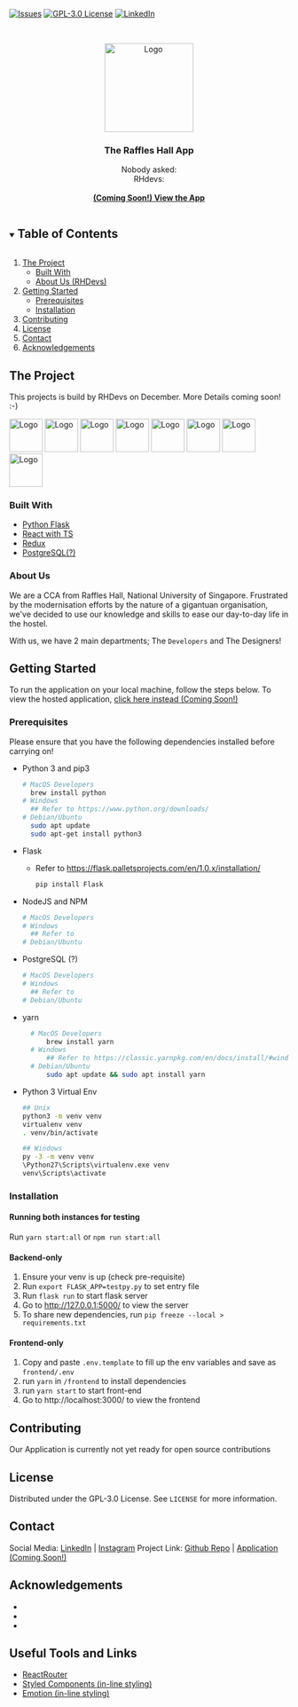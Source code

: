 [![Issues][issues-shield]][issues-url]
[![GPL-3.0 License][license-shield]][license-url]
[![LinkedIn][linkedin-shield]][linkedin-url]

<br />
<p align="center">
  <a href="https://github.com/rhdevs/rhapp/">
    <img src="assets/logos/white_logo.png" alt="Logo" width="160" height="160">
  </a>
  <h3 align="center">The Raffles Hall App</h3>
  <p align="center">
    Nobody asked:
    <br />
    RHdevs:
    <br/>
    <br/>
    <a href="rhapp.lol"><strong>(Coming Soon!) View the App</strong></a>
    <br />
  </p>
</p>

<details open="open">
  <summary><h2 style="display: inline-block">Table of Contents</h2></summary>
  <ol>
    <li>
      <a href="#the-project">The Project</a>
      <ul>
        <li><a href="#built-with">Built With</a></li>
        <li><a href="#built-with">About Us (RHDevs)</a></li>
      </ul>
    </li>
    <li>
      <a href="#getting-started">Getting Started</a>
      <ul>
        <li><a href="#prerequisites">Prerequisites</a></li>
        <li><a href="#installation">Installation</a></li>
      </ul>
    </li>
    <li><a href="#contributing">Contributing</a></li>
    <li><a href="#license">License</a></li>
    <li><a href="#contact">Contact</a></li>
    <li><a href="#acknowledgements">Acknowledgements</a></li>
  </ol>
</details>

## The Project

<!-- Insert screenshots -->

This projects is build by RHDevs on December.
More Details coming soon! :-)

<div>
<img src="assets/logos/blue_logo.png" alt="Logo" width="60" height="60">
<img src="assets/logos/darkblue_logo.png" alt="Logo" width="60" height="60">
<img src="assets/logos/lightblue_logo.png" alt="Logo" width="60" height="60">
<img src="assets/logos/orange_logo.png" alt="Logo" width="60" height="60">
<img src="assets/logos/purple_logo.png" alt="Logo" width="60" height="60">
<img src="assets/logos/red_logo.png" alt="Logo" width="60" height="60">
<img src="assets/logos/black_logo.png" alt="Logo" width="60" height="60">
<img src="assets/logos/yellow_logo.png" alt="Logo" width="60" height="60">
</div>

### Built With

- [Python Flask](https://flask.palletsprojects.com/en/1.1.x/)
- [React with TS](https://reactjs.org/)
- [Redux](https://react-redux.js.org/introduction/quick-start)
- [PostgreSQL(?)](https://www.postgresql.org/)

### About Us

We are a CCA from Raffles Hall, National University of Singapore. Frustrated by the modernisation efforts by the nature of a gigantuan organisation, we've decided to use our knowledge and skills to ease our day-to-day life in the hostel.

With us, we have 2 main departments; The `Developers` and The Designers!

## Getting Started

To run the application on your local machine, follow the steps below.
To view the hosted application, [click here instead (Coming Soon!)](http://lmao.com)

### Prerequisites

Please ensure that you have the following dependencies installed before carrying on!

- Python 3 and pip3
  ```sh
  # MacOS Developers
    brew install python
  # Windows
    ## Refer to https://www.python.org/downloads/
  # Debian/Ubuntu
    sudo apt update
    sudo apt-get install python3
  ```
- Flask
  - Refer to https://flask.palletsprojects.com/en/1.0.x/installation/
    ```sh
    pip install Flask
    ```
- NodeJS and NPM
  ```sh
  # MacOS Developers
  # Windows
    ## Refer to
  # Debian/Ubuntu
  ```
- PostgreSQL (?)
  ```sh
  # MacOS Developers
  # Windows
    ## Refer to
  # Debian/Ubuntu
  ```
- yarn
  ```sh
    # MacOS Developers
        brew install yarn
    # Windows
        ## Refer to https://classic.yarnpkg.com/en/docs/install/#windows-stable
    # Debian/Ubuntu
        sudo apt update && sudo apt install yarn
  ```
- Python 3 Virtual Env

  ```sh
  ## Unix
  python3 -m venv venv
  virtualenv venv
  . venv/bin/activate

  ## Windows
  py -3 -m venv venv
  \Python27\Scripts\virtualenv.exe venv
  venv\Scripts\activate

  ```

### Installation

#### Running both instances for testing

Run `yarn start:all` or `npm run start:all`

#### Backend-only

1. Ensure your venv is up (check pre-requisite)
2. Run `export FLASK_APP=testpy.py` to set entry file
3. Run `flask run` to start flask server
4. Go to http://127.0.0.1:5000/ to view the server
5. To share new dependencies, run `pip freeze --local > requirements.txt`

#### Frontend-only

1. Copy and paste `.env.template` to fill up the env variables and save as `frontend/.env`
2. run `yarn` in `/frontend` to install dependencies
3. run `yarn start` to start front-end
4. Go to http://localhost:3000/ to view the frontend

<!-- CONTRIBUTING -->

## Contributing

Our Application is currently not yet ready for open source contributions

<!-- Contributions are what make the open source community such an amazing place to be learn, inspire, and create. Any contributions you make are **greatly appreciated**.

1. Fork the Project
2. Create your Feature Branch (`git checkout -b feature/AmazingFeature`)
3. Commit your Changes (`git commit -m 'Add some AmazingFeature'`)
4. Push to the Branch (`git push origin feature/AmazingFeature`)
5. Open a Pull Request -->

## License

Distributed under the GPL-3.0 License. See `LICENSE` for more information.

## Contact

Social Media: [LinkedIn][linkedin-url] | [Instagram][instagram-url]
Project Link: [Github Repo](https://github.com/rhdevs/rhapp) | [Application (Coming Soon!)](https://google.com)

## Acknowledgements

- []()
- []()
- []()

## Useful Tools and Links

- [ReactRouter](https://reactrouter.com/web/api/BrowserRouter)
- [Styled Components (in-line styling)](https://github.com/styled-components/styled-components)
- [Emotion (in-line styling)](https://emotion.sh/docs/introduction)

[issues-shield]: https://img.shields.io/github/issues/github_username/repo.svg?style=for-the-badge
[issues-url]: https://github.com/rhdevs/rhapp/issues
[license-shield]: https://img.shields.io/github/license/github_username/repo.svg?style=for-the-badge
[license-url]: https://github.com/rhdevs/rhapp/blob/main/LICENSE.txt
[linkedin-shield]: https://img.shields.io/badge/-LinkedIn-black.svg?style=for-the-badge&logo=linkedin&colorB=555
[linkedin-url]: https://www.linkedin.com/company/rhdevs
[instagram-url]: https://www.instagram.com/rhdevs/
